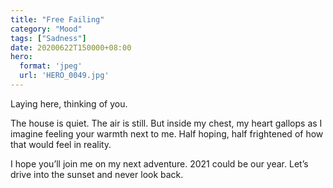 ```yaml
---
title: "Free Failing"
category: "Mood"
tags: ["Sadness"]
date: 20200622T150000+08:00
hero:
  format: 'jpeg'
  url: 'HERO_0049.jpg'
---
```

Laying here, thinking of you.

The house is quiet. The air is still. But inside my chest, my heart gallops as I imagine feeling your warmth next to me. Half hoping, half frightened of how that would feel in reality.

I hope you’ll join me on my next adventure. 2021 could be our year. Let’s drive into the sunset and never look back.
